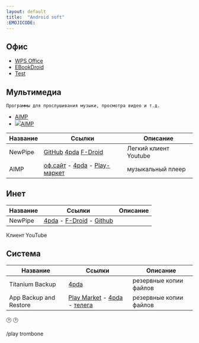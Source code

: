 ```yaml
---
layout: default
title:  "Android soft"
:EMOJICODE:
---
```


<!--
<script>
var word;
function nnm(name){
word = name;
window.open();
document.forms[0].submit();
}
</script>
<form action="http://nnm-club.me/forum/tracker.php" method="post">
<input name="f" type="hidden" value="-1">
<input name="nm" type="hidden" value="javascript: return word;">
</form>
-->

## Офис
* [WPS Office](javascript:nnm("WPS");)
* [EBookDroid](javascript:rtr("Ebook");)
* [Test](nnm('Test');)

## Мультимедиа
`Программы для прослушивания музыки, просмотра видео и т.д.`
* [AIMP](http://tegos.ru)
* ![](/img/logo.jpg)[AIMP](http://aimp.ru)

**Название** | **Ссылки** | **Описание**
------------ | ---------- | ------------
NewPipe | [GitHub](#) [4pda](#) [F-Droid](#) | Легкий клиент Youtube
AIMP | [оф.сайт](#) - [4pda](#) - [Play-маркет](#) | музыкальный плеер
 
## Инет
**Название** | **Ссылки** | **Описание**
------------ | ---------- | ------------
NewPipe | [4pda](#) - [F-Droid](#) - [Github](#) | 
 Клиент YouTube
 

## Система
**Название** | **Ссылки** | **Описание**
------------ | ---------- | ------------
Titanium Backup | [4pda](#) | резервные копии файлов
App Backup and Restore | [Play Market](#4pda) -  [4pda](#) - [телега](#) | резервные копии файлов


:clock2:
:clock2:

/play trombone


<script>
function rtr(name){
window.open("https://rutracker.org/forum/tracker.php?nm="+name);
}
function nnm(name){
window.open("http://nnm-club.me/forum/tracker.php?nm="+name);
}
</script>
